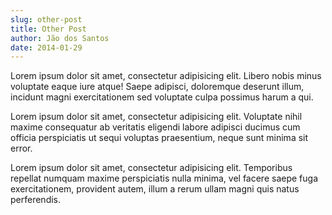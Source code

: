 ```yaml
---
slug: other-post
title: Other Post
author: Jão dos Santos
date: 2014-01-29
---
```


Lorem ipsum dolor sit amet, consectetur adipisicing elit. Libero nobis minus voluptate eaque iure atque! Saepe adipisci, doloremque deserunt illum, incidunt magni exercitationem sed voluptate culpa possimus harum a qui.

Lorem ipsum dolor sit amet, consectetur adipisicing elit. Voluptate nihil maxime consequatur ab veritatis eligendi labore adipisci ducimus cum officia perspiciatis ut sequi voluptas praesentium, neque sunt minima sit error.

Lorem ipsum dolor sit amet, consectetur adipisicing elit. Temporibus repellat numquam maxime perspiciatis nulla minima, vel facere saepe fuga exercitationem, provident autem, illum a rerum ullam magni quis natus perferendis.